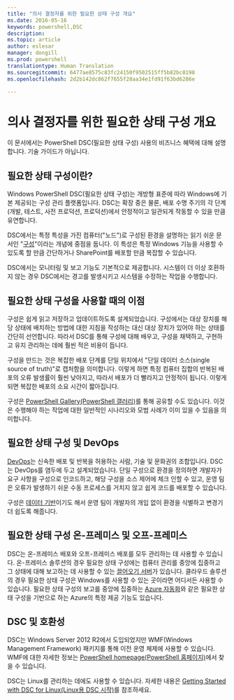 ```yaml
---
title: "의사 결정자를 위한 필요한 상태 구성 개요"
ms.date: 2016-05-16
keywords: powershell,DSC
description: 
ms.topic: article
author: eslesar
manager: dongill
ms.prod: powershell
translationtype: Human Translation
ms.sourcegitcommit: 6477ae8575c83fc24150f9502515ff5b82bc8198
ms.openlocfilehash: 2d2b142dc862f7655f28aa34e1fd91f63bd6286e

---
```


# 의사 결정자를 위한 필요한 상태 구성 개요 #

이 문서에서는 PowerShell DSC(필요한 상태 구성) 사용의 비즈니스 혜택에 대해 설명합니다. 기술 가이드가 아닙니다.

## 필요한 상태 구성이란? ##

Windows PowerShell DSC(필요한 상태 구성)는 개방형 표준에 따라 Windows에 기본 제공되는 구성 관리 플랫폼입니다. DSC는 확장 중은 물론, 배포 수명 주기의 각 단계(개발, 테스트, 사전 프로덕션, 프로덕션)에서 안정적이고 일관되게 작동할 수 있을 만큼 유연합니다. 

DSC에서는 특정 특성을 가진 컴퓨터("노드")로 구성된 환경을 설명하는 읽기 쉬운 문서인 "[구성](https://msdn.microsoft.com/en-us/powershell/dsc/configurations)"이라는 개념에 중점을 둡니다. 이 특성은 특정 Windows 기능을 사용할 수 있도록 할 만큼 간단하거나 SharePoint를 배포할 만큼 복잡할 수 있습니다. 

DSC에서는 모니터링 및 보고 기능도 기본적으로 제공합니다. 시스템이 더 이상 호환하지 않는 경우 DSC에서는 경고를 발생시키고 시스템을 수정하는 작업을 수행합니다. 

## 필요한 상태 구성을 사용할 때의 이점 ##

구성은 쉽게 읽고 저장하고 업데이트하도록 설계되었습니다. 구성에서는 대상 장치를 해당 상태에 배치하는 방법에 대한 지침을 작성하는 대신 대상 장치가 있어야 하는 상태를 간단히 선언합니다. 따라서 DSC를 통해 구성에 대해 배우고, 구성을 채택하고, 구현하고 유지 관리하는 데에 훨씬 적은 비용이 듭니다. 

구성을 만드는 것은 복잡한 배포 단계를 단일 위치에서 "단일 데이터 소스(single source of truth)"로 캡처함을 의미합니다. 이렇게 하면 특정 컴퓨터 집합의 반복된 배포의 오류 발생률이 훨씬 낮아지고, 따라서 배포가 더 빨라지고 안정적이 됩니다. 이렇게 되면 복잡한 배포의 소요 시간이 짧아집니다.

구성은 [PowerShell Gallery(PowerShell 갤러리)](https://powershellgallery.com)를 통해 공유할 수도 있습니다. 이것은 수행해야 하는 작업에 대한 일반적인 시나리오와 모범 사례가 이미 있을 수 있음을 의미합니다.


## 필요한 상태 구성 및 DevOps ##

[DevOps](http://blogs.technet.com/b/ashleymcglone/archive/2015/11/20/devops-for-n00bs-ie-windows-people.aspx)는 신속한 배포 및 반복을 허용하는 사람, 기술 및 문화권의 조합입니다. DSC는 DevOps를 염두에 두고 설계되었습니다. 단일 구성으로 환경을 정의하면 개발자가 요구 사항을 구성으로 인코드하고, 해당 구성을 소스 제어에 체크 인할 수 있고, 운영 팀은 오류가 발생하기 쉬운 수동 프로세스를 거치지 않고 쉽게 코드를 배포할 수 있습니다. 

구성은 [데이터 기반](https://msdn.microsoft.com/en-us/powershell/dsc/configdata)이기도 해서 운영 팀이 개발자의 개입 없이 환경을 식별하고 변경기 더 쉽도록 해줍니다. 

## 필요한 상태 구성 온-프레미스 및 오프-프레미스 ##

DSC는 온-프레미스 배포와 오프-프레미스 배포를 모두 관리하는 데 사용할 수 있습니다. 온-프레미스 솔루션의 경우 필요한 상태 구성에는 컴퓨터 관리를 중앙에 집중하고 그 상태에 대해 보고하는 데 사용할 수 있는 [끌어오기 서버](https://msdn.microsoft.com/en-us/powershell/dsc/pullserver)가 있습니다. 클라우드 솔루션의 경우 필요한 상태 구성은 Windows를 사용할 수 있는 곳이라면 어디서든 사용할 수 있습니다. 필요한 상태 구성의 보고를 중앙에 집중하는 [Azure 자동화](https://azure.microsoft.com/en-us/documentation/services/automation/)와 같은 필요한 상태 구성을 기반으로 하는 Azure의 특정 제공 기능도 있습니다. 

## DSC 및 호환성 ##

DSC는 Windows Server 2012 R2에서 도입되었지만 WMF(Windows Management Framework) 패키지를 통해 이전 운영 체제에 사용할 수 있습니다. WMF에 대한 자세한 정보는 [PowerShell homepage(PowerShell 홈페이지)](https://msdn.microsoft.com/en-us/powershell/)에서 찾을 수 있습니다. 

DSC는 Linux를 관리하는 데에도 사용할 수 있습니다. 자세한 내용은 [Getting Started with DSC for Linux(Linux용 DSC 시작)](https://msdn.microsoft.com/en-us/powershell/dsc/lnxgettingstarted)를 참조하세요.




<!--HONumber=Jun16_HO4-->


